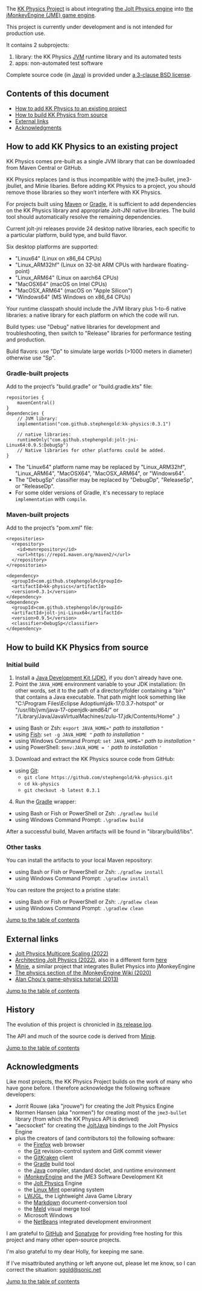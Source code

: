 The [KK Physics Project][project] is about integrating
[the Jolt Physics engine][jolt] into
[the jMonkeyEngine (JME) game engine][jme].

This project is currently under development
and is not intended for production use.

It contains 2 subprojects:

 1. library: the KK Physics [JVM] runtime library and its automated tests
 2. apps: non-automated test software

Complete source code (in [Java]) is provided under
[a 3-clause BSD license][license].


<a name="toc"></a>

## Contents of this document

+ [How to add KK Physics to an existing project](#add)
+ [How to build KK Physics from source](#build)
+ [External links](#links)
+ [Acknowledgments](#acks)


<a name="add"></a>

## How to add KK Physics to an existing project

KK Physics comes pre-built as a single JVM library
that can be downloaded from Maven Central or GitHub.

KK Physics replaces (and is thus incompatible with)
the jme3-bullet, jme3-jbullet, and Minie libaries.
Before adding KK Physics to a project,
you should remove those libraries
so they won’t interfere with KK Physics.

For projects built using [Maven] or [Gradle], it is sufficient to add
dependencies on the KK Physics library and appropriate Jolt-JNI native libraries.
The build tool should automatically resolve the remaining dependencies.

Current jolt-jni releases provide 24 desktop native libraries,
each specific to a particular platform, build type, and build flavor.

Six desktop platforms are supported:
+ "Linux64" (Linux on x86_64 CPUs)
+ "Linux_ARM32hf" (Linux on 32-bit ARM CPUs with hardware floating-point)
+ "Linux_ARM64" (Linux on aarch64 CPUs)
+ "MacOSX64" (macOS on Intel CPUs)
+ "MacOSX_ARM64" (macOS on "Apple Silicon")
+ "Windows64" (MS Windows on x86_64 CPUs)

Your runtime classpath should include
the JVM library plus 1-to-6 native libraries:
a native library for each platform on which the code will run.

Build types:  use "Debug" native libraries for development and troubleshooting,
then switch to "Release" libraries for performance testing and production.

Build flavors:  use "Dp" to simulate large worlds (>1000 meters in diameter)
otherwise use "Sp".

### Gradle-built projects

Add to the project’s "build.gradle" or "build.gradle.kts" file:

    repositories {
        mavenCentral()
    }
    dependencies {
        // JVM library:
        implementation("com.github.stephengold:kk-physics:0.3.1")

        // native libraries:
        runtimeOnly("com.github.stephengold:jolt-jni-Linux64:0.9.5:DebugSp")
        // Native libraries for other platforms could be added.
    }

+ The "Linux64" platform name may be replaced by "Linux_ARM32hf", "Linux_ARM64",
  "MacOSX64", "MacOSX_ARM64", or "Windows64".
+ The "DebugSp" classifier
  may be replaced by "DebugDp", "ReleaseSp", or "ReleaseDp".
+ For some older versions of Gradle,
  it's necessary to replace `implementation` with `compile`.

### Maven-built projects

Add to the project’s "pom.xml" file:

    <repositories>
      <repository>
        <id>mvnrepository</id>
        <url>https://repo1.maven.org/maven2/</url>
      </repository>
    </repositories>

    <dependency>
      <groupId>com.github.stephengold</groupId>
      <artifactId>kk-physics</artifactId>
      <version>0.3.1</version>
    </dependency>
    <dependency>
      <groupId>com.github.stephengold</groupId>
      <artifactId>jolt-jni-Linux64</artifactId>
      <version>0.9.5</version>
      <classifier>DebugSp</classifier>
    </dependency>


<a name="build"></a>

## How to build KK Physics from source

### Initial build

1. Install a [Java Development Kit (JDK)][adoptium],
   if you don't already have one.
2. Point the `JAVA_HOME` environment variable to your JDK installation:
   (In other words, set it to the path of a directory/folder
   containing a "bin" that contains a Java executable.
   That path might look something like
   "C:\Program Files\Eclipse Adoptium\jdk-17.0.3.7-hotspot"
   or "/usr/lib/jvm/java-17-openjdk-amd64/" or
   "/Library/Java/JavaVirtualMachines/zulu-17.jdk/Contents/Home" .)
  + using Bash or Zsh: `export JAVA_HOME="` *path to installation* `"`
  + using [Fish]: `set -g JAVA_HOME "` *path to installation* `"`
  + using Windows Command Prompt: `set JAVA_HOME="` *path to installation* `"`
  + using PowerShell: `$env:JAVA_HOME = '` *path to installation* `'`
3. Download and extract the KK Physics source code from GitHub:
  + using [Git]:
    + `git clone https://github.com/stephengold/kk-physics.git`
    + `cd kk-physics`
    + `git checkout -b latest 0.3.1`
4. Run the [Gradle] wrapper:
  + using Bash or Fish or PowerShell or Zsh: `./gradlew build`
  + using Windows Command Prompt: `.\gradlew build`

After a successful build,
Maven artifacts will be found in "library/build/libs".

### Other tasks

You can install the artifacts to your local Maven repository:
+ using Bash or Fish or PowerShell or Zsh: `./gradlew install`
+ using Windows Command Prompt: `.\gradlew install`

You can restore the project to a pristine state:
+ using Bash or Fish or PowerShell or Zsh: `./gradlew clean`
+ using Windows Command Prompt: `.\gradlew clean`

[Jump to the table of contents](#toc)


<a name="links"></a>

## External links

+ [Jolt Physics Multicore Scaling (2022)](https://jrouwe.nl/jolt/JoltPhysicsMulticoreScaling.pdf)
+ [Architecting Jolt Physics (2022)](https://gdcvault.com/play/1027891/Architecting-Jolt-Physics-for-Horizon),
  also in a different form [here](https://jrouwe.nl/architectingjolt/ArchitectingJoltPhysics_Rouwe_Jorrit_Notes.pdf)
+ [Minie](https://stephengold.github.io/Minie/minie/overview.html),
  a similar project that integrates Bullet Physics into jMonkeyEngine
+ [The physics section of the jMonkeyEngine Wiki (2020)](https://wiki.jmonkeyengine.org/docs/3.4/physics/physics.html)
+ [Alan Chou's game-physics tutorial (2013)](http://allenchou.net/game-physics-series/)

[Jump to the table of contents](#toc)


<a name="history"></a>

## History

The evolution of this project is chronicled in
[its release log][log].

The API and much of the source code is derived from [Minie].

[Jump to the table of contents](#toc)


<a name="acks"></a>

## Acknowledgments

Like most projects, the KK Physics Project builds on the work of many who
have gone before.  I therefore acknowledge the following
software developers:

+ Jorrit Rouwe (aka "jrouwe") for creating the Jolt Physics Engine
+ Normen Hansen (aka "normen") for creating most of the `jme3-bullet` library
  (from which the KK Physics API is derived)
+ "aecsocket" for creating the [JoltJava] bindings to the Jolt Physics Engine
+ plus the creators of (and contributors to) the following software:
    + the [Firefox] web browser
    + the [Git] revision-control system and GitK commit viewer
    + the [GitKraken] client
    + the [Gradle] build tool
    + the [Java] compiler, standard doclet, and runtime environment
    + [jMonkeyEngine][jme] and the jME3 Software Development Kit
    + the [Jolt Physics][jolt] Engine
    + the [Linux Mint][mint] operating system
    + [LWJGL], the Lightweight Java Game Library
    + the [Markdown] document-conversion tool
    + the [Meld] visual merge tool
    + Microsoft Windows
    + the [NetBeans] integrated development environment

I am grateful to [GitHub] and [Sonatype]
for providing free hosting for this project
and many other open-source projects.

I'm also grateful to my dear Holly, for keeping me sane.

If I've misattributed anything or left anyone out, please let me know, so I can
correct the situation: sgold@sonic.net

[Jump to the table of contents](#toc)


[adoptium]: https://adoptium.net/temurin/releases/ "Adoptium Project"
[firefox]: https://www.mozilla.org/en-US/firefox "Firefox"
[fish]: https://fishshell.com/ "Fish command-line shell"
[git]: https://git-scm.com "Git"
[github]: https://github.com "GitHub"
[gitkraken]: https://www.gitkraken.com "GitKraken client"
[gradle]: https://gradle.org "Gradle Project"
[java]: https://en.wikipedia.org/wiki/Java_(programming_language) "Java programming language"
[jme]: https://jmonkeyengine.org "jMonkeyEngine Project"
[jolt]: https://jrouwe.github.io/JoltPhysics/index.html "the Jolt Physics Engine"
[joltjava]: https://github.com/aecsocket/jolt-java?tab=readme-ov-file#readme "JoltJava Project"
[jvm]: https://en.wikipedia.org/wiki/Java_virtual_machine "Java virtual machine"
[license]: https://github.com/stephengold/kk-physics/blob/master/LICENSE "KK Physics license"
[log]: https://github.com/stephengold/kk-physics/blob/master/library/release-log.md "release log"
[lwjgl]: https://www.lwjgl.org "Lightweight Java Game Library"
[markdown]: https://daringfireball.net/projects/markdown "Markdown Project"
[maven]: https://maven.apache.org "Maven Project"
[meld]: https://meldmerge.org "Meld merge tool"
[minie]: https://stephengold.github.io/Minie/minie/overview.html "Minie Project"
[mint]: https://linuxmint.com "Linux Mint Project"
[netbeans]: https://netbeans.org "NetBeans Project"
[project]: https://stephengold.github.io/kk-physics "KK Physics Project"
[sonatype]: https://www.sonatype.com "Sonatype"
